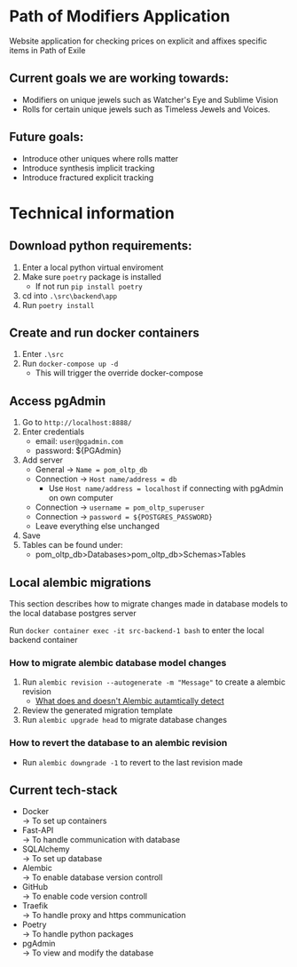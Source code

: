 # Path of Modifiers Application  
Website application for checking prices on explicit and affixes specific items in Path of Exile  

## Current goals we are working towards:
 - Modifiers on unique jewels such as Watcher's Eye and Sublime Vision
 - Rolls for certain unique jewels such as Timeless Jewels and Voices.

## Future goals:
 - Introduce other uniques where rolls matter
 - Introduce synthesis implicit tracking
 - Introduce fractured explicit tracking

# Technical information
## Download python requirements:
 1. Enter a local python virtual enviroment
 2. Make sure `poetry` package is installed
    - If not run `pip install poetry`
 3. cd into `.\src\backend\app`
 4. Run `poetry install`

## Create and run docker containers
1. Enter `.\src`
2. Run `docker-compose up -d`
    - This will trigger the override docker-compose

## Access pgAdmin
1. Go to `http://localhost:8888/`
2. Enter credentials
   - email: `user@pgadmin.com`
   - password: ${PGAdmin}
3. Add server
   - General &#8594; `Name = pom_oltp_db`
   - Connection &#8594; `Host name/address = db`
      - Use `Host name/address = localhost` if connecting with pgAdmin on own computer
   - Connection &#8594; `username = pom_oltp_superuser`
   - Connection &#8594; `password = ${POSTGRES_PASSWORD}`
   - Leave everything else unchanged
4. Save
5. Tables can be found under:
   - pom_oltp_db>Databases>pom_oltp_db>Schemas>Tables
## Local alembic migrations
This section describes how to migrate changes made in database models to the local database postgres server

Run `docker container exec -it src-backend-1 bash` to enter the local backend container

### How to migrate alembic database model changes
1. Run `alembic revision --autogenerate -m "Message"` to create a alembic revision
   - [What does and doesn't Alembic autamtically detect](https://alembic.sqlalchemy.org/en/latest/autogenerate.html#what-does-autogenerate-detect-and-what-does-it-not-detect)
2. Review the generated migration template
3. Run `alembic upgrade head` to migrate database changes

### How to revert the database to an alembic revision
- Run `alembic downgrade -1` to revert to the last revision made

## Current tech-stack
 - Docker\
    &#8594; To set up containers
 - Fast-API\
    &#8594; To handle communication with database
 - SQLAlchemy\
    &#8594; To set up database
 - Alembic\
    &#8594; To enable database version controll
 - GitHub\
    &#8594; To enable code version controll
 - Traefik\
    &#8594; To handle proxy and https communication
 - Poetry\
    &#8594; To handle python packages
 - pgAdmin\
    &#8594; To view and modify the database



    
